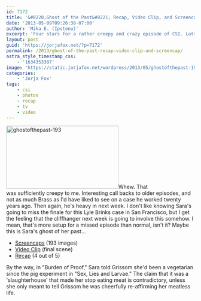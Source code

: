```yaml
---
id: 7172
title: '&#8220;Ghost of the Past&#8221; Recap, Video Clip, and Screencap'
date: '2013-05-09T09:26:38-07:00'
author: 'Mika E. (Ipstenu)'
excerpt: 'Four stars for a rather creepy and crazy episode of CSI. Lots of images and a video for you too!'
layout: post
guid: 'https://jorjafox.net/?p=7172'
permalink: /2013/ghost-of-the-past-recap-video-clip-and-screencap/
astra_style_timestamp_css:
    - '1634353387'
image: 'https://static.jorjafox.net/wordpress/2013/05/ghostofthepast-193.jpg'
categories:
    - 'Jorja Fox'
tags:
    - csi
    - photos
    - recap
    - tv
    - video
---
```


<a href="//jfo-static.net/wordpress/2013/05/ghostofthepast-193.jpg"><img class="alignright size-medium wp-image-7174" src="//jfo-static.net/wordpress/2013/05/ghostofthepast-193.jpg" alt="ghostofthepast-193" width="300" height="168" /></a>Whew. That was sufficiently creepy to me. Interesting call backs to older episodes, and not as much Brass as I'd have liked to see on a case he worked twenty years ago. Then again, he's heavy in next week. I don't like knowing Sara's going to miss the finale for this Lyle Brinks case in San Francisco, but I get the feeling that the cliffhanger next week is going to involve this somehow. I mean, that's more setup for a missed episode than normal, isn't it? Maybe this is Sara's ghost of her past...
<ul>
 	<li><a href="https://jorjafox.net/gallery/tv/csi/season13/21ghost/">Screencaps</a> (193 images)</li>
 	<li><a href="https://jorjafox.net/video/ghost-of-the-past/">Video Clip</a> (final scene)</li>
 	<li><a href="https://jorjafox.net/wiki/Ghost_of_the_Past">Recap</a> (4 out of 5)</li>
</ul>
By the way, in "Burden of Proof," Sara told Grissom she'd been a vegetarian since the pig experiment in "Sex, Lies and Larvae." The claim that it was a 'slaughterhouse' that made her stop eating meat is contradictory, unless she only meant to tell Grissom he was cheerfully re-affirming her meatless life.